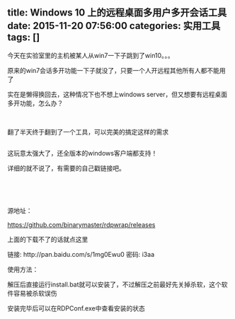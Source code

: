 title: Windows 10 上的远程桌面多用户多开会话工具
date: 2015-11-20 07:56:00
categories: 实用工具
tags: []
---
<p>
	今天在实验室里的主机被某人从win7一下子跳到了win10。。。
</p>
<p>
	原来的win7会话多开功能一下子就没了，只要一个人开远程其他所有人都不能用了
</p>
<p>
	实在是懒得换回去，这种情况下也不想上windows server，但又想要有远程桌面多开功能，怎么办？
</p>
<p>
	<br />
</p>
<p>
	翻了半天终于翻到了一个工具，可以完美的搞定这样的需求
</p>
<p>
	<img src="//bangz.me/usr/uploads/image/20151120/20151120155600_91154.jpg" alt="" /> 
</p>
<p>
	这玩意太强大了，还全版本的windows客户端都支持！
</p>
<p>
	详细的就不说了，有需要的自己戳链接吧。
</p>
<p>
	<!--more-->
</p>
<p>
	<br />
</p>
<p>
	<br />
</p>
<p>
	源地址：
</p>
<p>
	<a href="https://github.com/binarymaster/rdpwrap/releases" target="_blank">https://github.com/binarymaster/rdpwrap/releases</a> 
</p>
<p>
	上面的下载不了的话就点这里
</p>
<p>
	链接: http://pan.baidu.com/s/1mg0Ewu0 密码: i3aa
</p>
<p>
	使用方法：
</p>
<p>
	解压后直接运行install.bat就可以安装了，<span>不过解压之前最好先关掉杀软，这个软件容易被杀软误伤</span> 
</p>
<p>
	安装完毕后可以在RDPConf.exe中查看安装的状态
</p>
<p>
	<img src="//bangz.me/usr/uploads/image/20151120/20151120160126_94738.png" alt="" /> 
</p>
